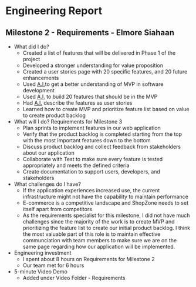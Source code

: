 # Engineering Report

## Milestone 2 - Requirements - Elmore Siahaan

* What did I do?
    * Created a list of features that will be delivered in Phase 1 of the project
    * Developed a stronger understanding for value proposition
    * Created a user stories page with 20 specific features, and 20 future enhancements
    * Used [A.I.](AI.md)to get a better understanding of MVP in software development
    * Used [A.I.](AI.md) to build 20 features that should be in the MVP
    * Had [A.I.](AI.md) describe the features as user stories
    * Learned how to create MVP and prioritize feature list based on value to create product backlog
* What will I do?  Requirements for Milestone 3
    * Plan sprints to implement features in our web application
    * Verify that the product backlog is completed starting from the top with the most important features down to the bottom
    * Discuss product backlog and collect feedback from stakeholders about our application 
    * Collaborate with Test to make sure every feature is tested appropriately and meets the defined criteria
    * Create documentation to support users, developers, and stakeholders
* What challenges do I have?
    * If the application experiences increased use, the current infrastructure might not have the capability to maintain performance
    * E-commerce is a competitive landscape and ShopZone needs to set itself apart from competitors
    * As the requirements specialist for this milestone, I did not have much challenges since the majority of the work is to create MVP and prioritizing the feature list to create our initial product backlog. I think the most valuable part of this role is to maintain effective communciation with team members to make sure we are on the same page regarding how our application will be implemented.
* Engineering investment
    * I spent about 8 hours on Requirements for Milestone 2
    * Our team met for 6 hours 
* 5-minute Video Demo
    * Added under Video Folder - Requirements 